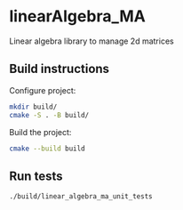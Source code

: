 # linearAlgebra_MA

Linear algebra library to manage 2d matrices

## Build instructions

Configure project:

```bash
mkdir build/
cmake -S . -B build/
```

Build the project:

```bash
cmake --build build
```

## Run tests

```bash
./build/linear_algebra_ma_unit_tests
```
